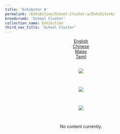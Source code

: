```yaml
---
title: 'Exhibitor A'
permalink: /Exhibition/School-Cluster-a/ExhibitorA/
breadcrumb: 'School Cluster'
collection_name: Exhibition
third_nav_title: 'School Cluster'
---
```


<div style="margin-top:auto;margin-bottom:auto;text-align:center;">
<div class="tab">
  <a href="#targ_1"><div style="display:block;" class="btnClass">English</div></a>
  <a href="#targ_2"><div style="display:block;" class="btnClass">Chinese</div></a>
  <a href="#targ_3"><div style="display:block;" class="btnClass">Malay</div></a>
  <a href="#targ_4"><div style="display:block;" class="btnClass">Tamil</div></a>
 
  <div id="targ_1"><br/>
  <p><img src="/images/ExhibitorEnglish-template.jpg" ></p>
 </div>
  <div id="targ_2" class="content"><br/>
 <p><img src="/images/exhibitorchinese-template.jpg" ></p></div>
 
 <div id="targ_3"><br/>
  <p><img src="/images/ExhibitorMalay-template.jpg" ></p>
 </div>
 
 <div id="targ_4"><br/>
  <p>No content currently.</p>
 </div>
 
</div>
</div>
